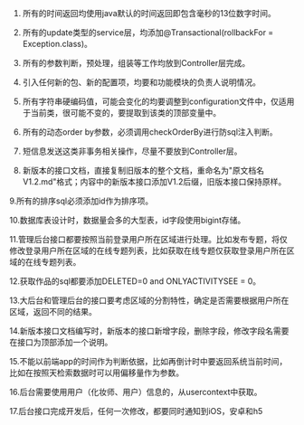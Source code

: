 1. 所有的时间返回均使用java默认的时间返回即包含毫秒的13位数字时间。

2. 所有的update类型的service层，均添加@Transactional(rollbackFor = Exception.class)。

3. 所有的参数判断，预处理，组装等工作均放到Controller层完成。

4. 引入任何新的包、新的配置项，均要和功能模块的负责人说明情况。

5. 所有字符串硬编码值，可能会变化的均要调整到configuration文件中，仅适用于当前类，很可能不变的，要提取到该类的顶部变量中。

6. 所有的动态order by参数，必须调用checkOrderBy进行防sql注入判断。

7. 短信息发送这类非事务相关操作，尽量不要放到Controller层。

8. 新版本的接口文档，直接复制旧版本的整个文档，重命名为"原文档名V1.2.md"格式；内容中的新版本接口添加V1.2后缀，旧版本接口保持原样。

9.所有的排序sql必须添加id作为排序项。

10.数据库表设计时，数据量会多的大型表，id字段使用bigint存储。

11.管理后台接口都要按照当前登录用户所在区域进行处理。比如发布专题，将仅修改登录用户所在区域的在线专题列表，比如获取在线专题仅获取登录用户所在区域的在线专题列表。

12.获取作品的sql都要添加DELETED=0 and ONLYACTIVITYSEE = 0。

13.大后台和管理后台的接口要考虑区域的分割特性，确定是否需要根据用户所在区域，返回不同的结果。

14.新版本接口文档编写时，新版本的接口新增字段，删除字段，修改字段名需要在接口为顶部添加一个说明。

15.不能以前端app的时间作为判断依据，比如再倒计时中要返回系统当前时间，比如在按照天检索数据时可以用偏移量作为参数。

16.后台需要使用用户（化妆师、用户）信息的，从usercontext中获取。


17.后台接口完成开发后，任何一次修改，都要同时通知到iOS，安卓和h5
